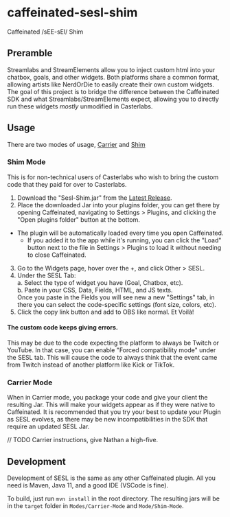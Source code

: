 # caffeinated-sesl-shim

Caffeinated /sEE-sEl/ Shim

## Preramble

Streamlabs and StreamElements allow you to inject custom html into your chatbox, goals, and other widgets. Both platforms share a common format, allowing artists like NerdOrDie to easily create their own custom widgets. The goal of this project is to bridge the difference between the Caffeinated SDK and what Streamlabs/StreamElements expect, allowing you to directly run these widgets _mostly_ unmodified in Casterlabs.

## Usage

There are two modes of usage, [Carrier](#carrier-mode) and [Shim](#shim-mode)

### Shim Mode

This is for non-technical users of Casterlabs who wish to bring the custom code that they paid for over to Casterlabs.

1. Download the "Sesl-Shim.jar" from the [Latest Release](https://github.com/Casterlabs/caffeinated-sesl-shim/releases/latest).
2. Place the downloaded Jar into your plugins folder, you can get there by opening Caffeinated, navigating to Settings > Plugins, and clicking the "Open plugins folder" button at the bottom.

- The plugin will be automatically loaded every time you open Caffeinated.
  - If you added it to the app while it's running, you can click the "Load" button next to the file in Settings > Plugins to load it without needing to close Caffeinated.

3. Go to the Widgets page, hover over the +, and click Other > SESL.
4. Under the SESL Tab:  
   a. Select the type of widget you have (Goal, Chatbox, etc).  
   b. Paste in your CSS, Data, Fields, HTML, and JS texts.  
   Once you paste in the Fields you will see new a new "Settings" tab, in there you can select the code-specific settings (font size, colors, etc).
5. Click the copy link button and add to OBS like normal. Et Voilà!

#### The custom code keeps giving errors.

This may be due to the code expecting the platform to always be Twitch or YouTube. In that case, you can enable "Forced compatibility mode" under the SESL tab. This will cause the code to always think that the event came from Twitch instead of another platform like Kick or TikTok.

### Carrier Mode

When in Carrier mode, you package your code and give your client the resulting Jar. This will make your widgets appear as if they were native to Caffeinated. It is recommended that you try your best to update your Plugin as SESL evolves, as there may be new incompatibilities in the SDK that require an updated SESL Jar.

// TODO Carrier instructions, give Nathan a high-five.

## Development

Development of SESL is the same as any other Caffeinated plugin. All you need is Maven, Java 11, and a good IDE (VSCode is fine).

To build, just run `mvn install` in the root directory. The resulting jars will be in the `target` folder in `Modes/Carrier-Mode` and `Mode/Shim-Mode`.
